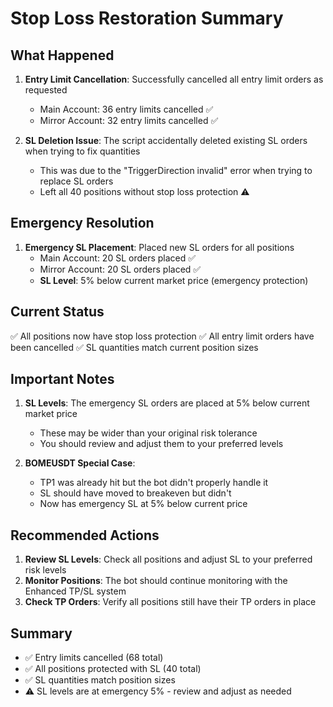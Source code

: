 # Stop Loss Restoration Summary

## What Happened
1. **Entry Limit Cancellation**: Successfully cancelled all entry limit orders as requested
   - Main Account: 36 entry limits cancelled ✅
   - Mirror Account: 32 entry limits cancelled ✅

2. **SL Deletion Issue**: The script accidentally deleted existing SL orders when trying to fix quantities
   - This was due to the "TriggerDirection invalid" error when trying to replace SL orders
   - Left all 40 positions without stop loss protection ⚠️

## Emergency Resolution
1. **Emergency SL Placement**: Placed new SL orders for all positions
   - Main Account: 20 SL orders placed ✅
   - Mirror Account: 20 SL orders placed ✅
   - **SL Level**: 5% below current market price (emergency protection)

## Current Status
✅ All positions now have stop loss protection
✅ All entry limit orders have been cancelled
✅ SL quantities match current position sizes

## Important Notes
1. **SL Levels**: The emergency SL orders are placed at 5% below current market price
   - These may be wider than your original risk tolerance
   - You should review and adjust them to your preferred levels

2. **BOMEUSDT Special Case**: 
   - TP1 was already hit but the bot didn't properly handle it
   - SL should have moved to breakeven but didn't
   - Now has emergency SL at 5% below current price

## Recommended Actions
1. **Review SL Levels**: Check all positions and adjust SL to your preferred risk levels
2. **Monitor Positions**: The bot should continue monitoring with the Enhanced TP/SL system
3. **Check TP Orders**: Verify all positions still have their TP orders in place

## Summary
- ✅ Entry limits cancelled (68 total)
- ✅ All positions protected with SL (40 total)
- ✅ SL quantities match position sizes
- ⚠️ SL levels are at emergency 5% - review and adjust as needed